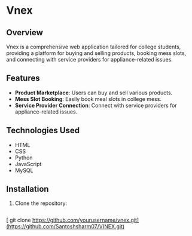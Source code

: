 # Vnex

## Overview

Vnex is a comprehensive web application tailored for college students, providing a platform for buying and selling products, booking mess slots, and connecting with service providers for appliance-related issues.

## Features

- **Product Marketplace**: Users can buy and sell various products.
- **Mess Slot Booking**: Easily book meal slots in college mess.
- **Service Provider Connection**: Connect with service providers for appliance-related issues.

## Technologies Used

- HTML
- CSS
- Python
- JavaScript
- MySQL

## Installation

1. Clone the repository:
   ```bash
  [ git clone https://github.com/yourusername/vnex.git](https://github.com/Santoshsharm07/VINEX.git)
